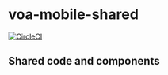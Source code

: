 # voa-mobile-shared
[![CircleCI](https://circleci.com/gh/Voiceofamerica/voa-mobile-shared.svg?style=shield)](https://circleci.com/gh/Voiceofamerica/workflows/voa-mobile-shared)

## Shared code and components
